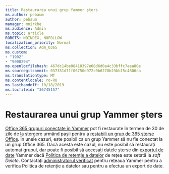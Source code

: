 ```yaml
---
title: Restaurarea unui grup Yammer șters
ms.author: pebaum
author: pebaum
manager: mnirkhe
ms.audience: Admin
ms.topic: article
ROBOTS: NOINDEX, NOFOLLOW
localization_priority: Normal
ms.collection: Adm_O365
ms.custom:
- "1902"
- "9000294"
ms.openlocfilehash: 467dc14be08410397e08d6d0a4c33bffc7aea80e
ms.sourcegitcommit: 037331d71f06750d972c0b6278b23bb15c4806ca
ms.translationtype: MT
ms.contentlocale: ro-RO
ms.lasthandoff: 10/18/2019
ms.locfileid: "36745157"
---
```

# <a name="restore-a-deleted-yammer-group"></a>Restaurarea unui grup Yammer șters

[Office 365 grupuri conectate în Yammer](https://docs.microsoft.com/yammer/manage-yammer-groups/yammer-and-office-365-groups) pot fi restaurate în termen de 30 de zile de la ștergere urmând pașii pentru a [restabili un grup de 365 șterse Office](https://docs.microsoft.com/office365/admin/create-groups/restore-deleted-group).
În unele cazuri, este posibil ca un grup Yammer să nu fie conectat la un grup Office 365. Dacă acesta este cazul, nu este posibil să restaurați automat grupul, dar poate fi posibil să accesați datele șterse din [exportul de date](https://docs.microsoft.com/yammer/manage-security-and-compliance/export-yammer-enterprise-data) Yammer dacă [Politica de retenție a datelor](https://docs.microsoft.com/yammer/manage-security-and-compliance/manage-data-compliance) de rețea este setată la *soft Delete*. Contactați [administratorul verificat](https://docs.microsoft.com/yammer/manage-yammer-users/manage-yammer-admins) pentru rețeaua Yammer pentru a verifica Politica de retenție a datelor sau pentru a efectua un export de date.
